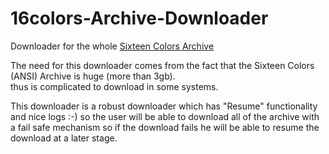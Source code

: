 # 16colors-Archive-Downloader
Downloader for the whole [Sixteen Colors Archive](https://github.com/sixteencolors/sixteencolors-archive)
  
The need for this downloader comes from the fact that the Sixteen Colors (ANSI) Archive is huge (more than 3gb).  
thus is complicated to download in some systems.  
  
This downloader is a robust downloader which has "Resume" functionality and nice logs :-)  so the user will be able to download all of the archive with a fail safe mechanism so if the download fails he will be able to resume the download at a later stage.
